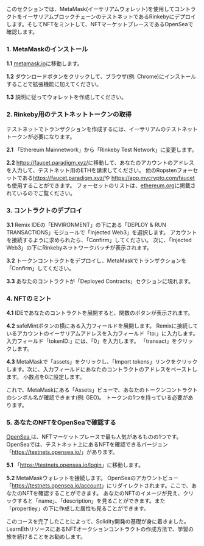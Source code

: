 このセクションでは、MetaMask(イーサリアムウォレット)を使用してコントラクトをイーサリアムブロックチェーンのテストネットであるRinkebyにデプロイします。そしてNFTをミントして、NFTマーケットプレースであるOpenSeaで確認します。

### 1. MetaMaskのインストール

**1.1** <a href="https://metamask.io/" target="_blank">metamask.io</a>に移動します。

**1.2** ダウンロードボタンをクリックして、ブラウザ(例: Chrome)にインストールすることで拡張機能に加えてください。

**1.3** 説明に従ってウォレットを作成してください。

### 2. Rinkeby用のテストネットトークンの取得

テストネットでトランザクションを作成するには、イーサリアムのテストネットトークンが必要になります。

**2.1** 「Ethereum Mainnetwork」から「Rinkeby Test Network」に変更します。

**2.2** <a href="https://faucet.paradigm.xyz/" 
target="_blank">https://faucet.paradigm.xyz/</a>に移動して、あなたのアカウントのアドレスを入力して、テストネット用のETHを請求してください。
他のRopstenフォーセットである<a href="https://faucet.paradigm.xyz/" target="_blank">https://faucet.paradigm.xyz/</a>や <a href="https://app.mycrypto.com/faucet" target="_blank">https://app.mycrypto.com/faucet</a>も使用することができます。 フォーセットのリストは、<a href="https://ethereum.org/en/developers/docs/networks/#testnet-faucets" target="_blank">ethereum.org</a>に掲載されているのでご覧ください。

### 3. コントラクトのデプロイ

**3.1**  Remix IDEの「ENVIRONMENT」の下にある「DEPLOY & RUN TRANSACTIONS」モジュールで「Injected Web3」を選択します。 アカウントを接続するように求められたら、「Confirm」してください。 次に、「Injected Web3」の下にRinkebyネットワークバッチが表示されます。

**3.2** トークンコントラクトをデプロイし、MetaMaskでトランザクションを「Confirm」してください。

**3.3**  あなたのコントラクトが「Deployed Contracts」セクションに現れます。

### 4. NFTのミント

**4.1** IDEであなたのコントラクトを展開すると、関数のボタンが表示されます。

**4.2** safeMintボタンの横にある入力フィールドを展開します。 Remixに接続しているアカウントのイーサリアムアドレスを入力フィールド「to:」に入力します。 入力フィールド「tokenID:」には、「0」を入力します。 「transact」をクリックします。

**4.3** MetaMaskで「assets」をクリックし、「Import tokens」リンクをクリックします。次に、入力フィールドにあなたのコントラクトのアドレスをペーストします。 小数点を0に設定します。

これで、MetaMaskにある「Assets」ビューで、あなたのトークンコントラクトのシンボル名が確認できます(例: GEO)。 トークンの1つを持っている必要があります。

### 5. あなたのNFTをOpenSeaで確認する

<a href="https://opensea.io/" 
target="_blank">OpenSea </a>は、NFTマーケットプレースで最も人気があるものの1つです。 OpenSeaでは、テストネット上にあるNFTを確認できるバージョン「<a href="https://testnets.opensea.io/" 
target="_blank">https://testnets.opensea.io/</a>」があります。

**5.1** 「<a href="https://testnets.opensea.io/login" 
target="_blank">https://testnets.opensea.io/login</a>」に移動します。

**5.2** MetaMaskウォレットを接続します。 OpenSeaのアカウントビュー「<a href="https://testnets.opensea.io/account" target="_blank">https://testnets.opensea.io/account</a>」にリダイレクトされます。ここで、あなたのNFTを確認することができます。 あなたのNFTのイメージが見え、クリックすると「name」、「description」を見ることができます。また「propertiey」の下に作成した属性も見ることができます。

このコースを完了したことによって、Solidity開発の基礎が身に着きました。LearnEthリソースにあるNFTオークションコントラクトの作成方法で、学習の旅を続けることをお勧めします。